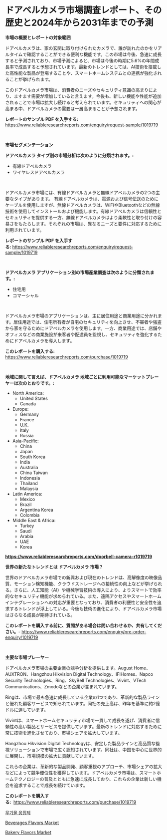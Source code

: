 <p><h1>ドアベルカメラ市場調査レポート、その歴史と2024年から2031年までの予測</h1></p><p><strong>市場の概要とレポートの対象範囲</strong></p>
<p><p>ドアベルカメラは、家の玄関に取り付けられたカメラで、誰が訪れたのかをリアルタイムで確認することができる便利な機能です。この市場は今後、急速に成長すると予測されており、市場予測によると、市場は今後の時期に5.6%の年間成長率で成長すると予想されています。最新のトレンドとしては、AI技術を搭載した高性能な製品が登場することや、スマートホームシステムとの連携が強化されることが挙げられます。</p><p>このドアベルカメラ市場は、消費者のニーズやセキュリティ意識の高まりにより、ますます需要が増加していると言えます。今後も、新しい機能や性能が追加されることで市場は拡大し続けると考えられています。セキュリティへの関心が高まる中、ドアベルカメラの需要は一層高まることが予想されます。</p></p>
<p><strong>レポートのサンプル PDF を入手する:</strong> <a href="https://www.reliableresearchreports.com/enquiry/request-sample/1019719">https://www.reliableresearchreports.com/enquiry/request-sample/1019719</a></p>
<p>&nbsp;</p>
<p><strong>市場セグメンテーション</strong></p>
<p><strong>ドアベルカメラ タイプ別の市場分析は次のように分類されます。:</strong></p>
<p><ul><li>有線ドアベルカメラ</li><li>ワイヤレスドアベルカメラ</li></ul></p>
<p>&nbsp;</p>
<p><p>ドアベルカメラ市場には、有線ドアベルカメラと無線ドアベルカメラの2つの主要なタイプがあります。 有線ドアベルカメラは、電源および信号伝送のためにケーブルを使用しますが、無線ドアベルカメラは、WiFiやBluetoothなどの無線技術を使用してインストールおよび機能します。有線ドアベルカメラは信頼性とセキュリティを提供する一方、無線ドアベルカメラはより柔軟性と取り付けの容易さをもたらします。それぞれの市場は、異なるニーズと要件に対応するために利用されています。</p></p>
<p><strong>レポートのサンプル PDF を入手する:</strong>&nbsp;<a href="https://www.reliableresearchreports.com/enquiry/request-sample/1019719">https://www.reliableresearchreports.com/enquiry/request-sample/1019719</a></p>
<p>&nbsp;</p>
<p><strong> ドアベルカメラ アプリケーション別の市場産業調査は次のように分類されます。:</strong></p>
<p><ul><li>住宅用</li><li>コマーシャル</li></ul></p>
<p>&nbsp;</p>
<p><p>ドアベルカメラ市場のアプリケーションは、主に居住用途と商業用途に分かれます。居住用途では、住宅所有者が自宅のセキュリティを向上させ、不審者や強盗から家を守るためにドアベルカメラを使用します。一方、商業用途では、店舗やオフィスなどの商業施設が来客者や配達員を監視し、セキュリティを強化するためにドアベルカメラを導入します。</p></p>
<p><strong>このレポートを購入する:</strong>&nbsp; <a href="https://www.reliableresearchreports.com/purchase/1019719">https://www.reliableresearchreports.com/purchase/1019719</a></p>
<p>&nbsp;</p>
<p><strong>地域に関して言えば、ドアベルカメラ 地域ごとに利用可能なマーケットプレーヤーは次のとおりです。:</strong></p>
<p><ul>
    <li>
        North America:
        <ul>
            <li>United States</li>
            <li>Canada</li>
        </ul>
    </li>
    <li>
        Europe:
        <ul>
            <li>Germany</li>
            <li>France</li>
            <li>U.K.</li>
            <li>Italy</li>
            <li>Russia</li>
        </ul>
    </li>
    <li>
        Asia-Pacific:
        <ul>
            <li>China</li>
            <li>Japan</li>
            <li>South Korea</li>
            <li>India</li>
            <li>Australia</li>
            <li>China Taiwan</li>
            <li>Indonesia</li>
            <li>Thailand</li>
            <li>Malaysia</li>
        </ul>
    </li>
    <li>
        Latin America:
        <ul>
            <li>Mexico</li>
            <li>Brazil</li>
            <li>Argentina Korea</li>
            <li>Colombia</li>
        </ul>
    </li>
    <li>
        Middle East & Africa:
        <ul>
            <li>Turkey</li>
            <li>Saudi</li>
            <li>Arabia</li>
            <li>UAE</li>
            <li>Korea</li>
        </ul>
    </li>
    </ul></p>
<p><strong><a href="https://www.reliableresearchreports.com/doorbell-camera-r1019719">https://www.reliableresearchreports.com/doorbell-camera-r1019719</a></strong>&nbsp;</p>
<p><strong>世界の新たなトレンドとは ドアベルカメラ 市場？</strong></p>
<p><p>世界のドアベルカメラ市場での新興および現在のトレンドは、高解像度の映像品質、モーション検知機能、クラウドストレージへの接続性の向上などが挙げられる。さらに、人工知能（AI）や機械学習技術の導入により、よりスマートで効率的なセキュリティ機能が求められている。また、遠隔アクセスやスマートホームインテグレーションへの対応が重要となっており、消費者の利便性と安全性を追求するトレンドが浮上している。今後も技術の進化により、ドアベルカメラ市場はさらなる成長が期待されている。</p></p>
<p><strong>このレポートを購入する前に、質問がある場合は問い合わせるか、共有してください。</strong>- <a href="https://www.reliableresearchreports.com/enquiry/pre-order-enquiry/1019719">https://www.reliableresearchreports.com/enquiry/pre-order-enquiry/1019719</a></p>
<p>&nbsp;</p>
<p><strong>主要な市場プレーヤー</strong></p>
<p><p>ドアベルカメラ市場の主要企業の競争分析を提供します。August Home、AUXTRON、Hangzhou Hikvision Digital Technology、IFIHomes、Napco Security Technologies、Ring、SkyBell Technologies、Vivint、VTech Communications、Zmodoなどの企業が含まれています。</p><p>Ringは、市場で最も急速に成長している企業の1つであり、革新的な製品ラインと優れた顧客サービスで知られています。同社の売上高は、昨年を基準に約2億ドルに達しています。</p><p>Vivintは、スマートホームセキュリティ市場で一貫して成長を遂げ、消費者に信頼性の高い製品とサービスを提供しています。最新のトレンドに対応するために常に技術を進化させており、市場シェアを拡大しています。</p><p>Hangzhou Hikvision Digital Technologyは、安定した製品ラインと高品質な監視ソリューションで市場で広く認知されています。同社は、中国を中心に世界的に展開し、市場規模の拡大に貢献しています。</p><p>これらの企業は、革新的な製品開発、顧客重視のアプローチ、市場シェアの拡大などによって競争優位性を獲得しています。ドアベルカメラ市場は、スマートホームテクノロジーの普及とともに急速に成長しており、これらの企業は新しい機会を追求することで成長を続けています。</p></p>
<p><strong>このレポートを購入する:</strong>&nbsp;&nbsp;<a href="https://www.reliableresearchreports.com/purchase/1019719">https://www.reliableresearchreports.com/purchase/1019719</a></p>
<p><p><a href="https://github.com/Penelolack456456/Market-Research-Report-List-1/blob/main/736778317017.md">무기물 응집제</a></p><p><a href="https://github.com/johnbach50/Market-Research-Report-List-2/blob/main/beverages-flavors-market.md">Beverages Flavors Market</a></p><p><a href="https://github.com/pjcfca/Market-Research-Report-List-2/blob/main/bakery-flavors-market.md">Bakery Flavors Market</a></p></p>